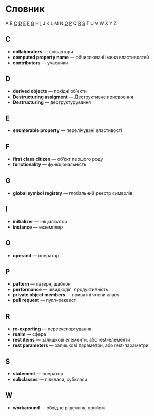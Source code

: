 # Словник

A B [C](#C) [D](#D) [E](#E) [F](#F) [G](#G) H [I](#I) J K L M N [O](#O) [P](#P) Q [R](#R) [S](#S) T U V W X Y Z 

## C

* **collaborators** — співавтори
* **computed property name** — обчислювані імена властивостей
* **contributors** — учасники

## D

* **derived objects** — похідні об’єкти
* **Destructuring assigment** — Деструктивне присвоєння
* **Destructuring** — деструктурування

## E

* **enumerable property** — перелічувані властивості

## F

* **first class citizen** — об’єкт першого роду
* **functionality** — функціональність

## G

* **global symbol registry** — глобальний реєстр символів

## I

* **initializer** — ініціалізатор
* **іnstance** — екземпляр

## O

* **operand** — оператор

## P

* **pattern** — патерн, шаблон 
* **performance** — швидкодія, продуктивність
* **private object members** — приватні члени класу
* **pull request** — пулл–реквест

## R

* **re-exporting** — переекспортування
* **realm** — сфера
* **rest items** — залишкові елементи, або rest–елементи
* **rest parameters** — залишкові параметри, або rest-параметри

## S

* **statement** — оператор
* **subclasses** — підкласи, субкласи

## W

* **workaround** — обхідне рішенння, прийом
